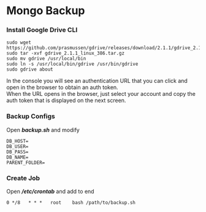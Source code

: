 # Mongo Backup

### Install Google Drive CLI
```
sudo wget https://github.com/prasmussen/gdrive/releases/download/2.1.1/gdrive_2.1.1_linux_386.tar.gz
sudo tar -xvf gdrive_2.1.1_linux_386.tar.gz
sudo mv gdrive /usr/local/bin
sudo ln -s /usr/local/bin/gdrive /usr/bin/gdrive
sudo gdrive about
```
In the console you will see an authentication URL that you can click and open in the browser to obtain an auth token.<br>
When the URL opens in the browser, just select your account and copy the auth token that is displayed on the next screen.

### Backup Configs
Open ***backup.sh*** and modify
```
DB_HOST=
DB_USER=
DB_PASS=
DB_NAME=
PARENT_FOLDER=
```

### Create Job
Open ***/etc/crontab*** and add to end<br>
```
0 */8   * * *   root    bash /path/to/backup.sh
```
